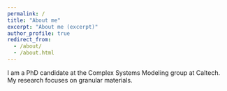 ```yaml
---
permalink: /
title: "About me"
excerpt: "About me (excerpt)"
author_profile: true
redirect_from: 
  - /about/
  - /about.html
---
```


I am a PhD candidate at the Complex Systems Modeling group at Caltech. My research focuses on granular materials.
